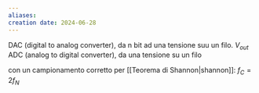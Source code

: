 ```yaml
---
aliases: 
creation date: 2024-06-28
---
```


DAC (digital to analog converter), da n bit ad una tensione suu un filo. $V_{out}$
ADC (analog to digital converter), da una tensione su un filo

con un campionamento corretto per [[Teorema di Shannon|shannon]]: $f_{C} = 2f_{N}$